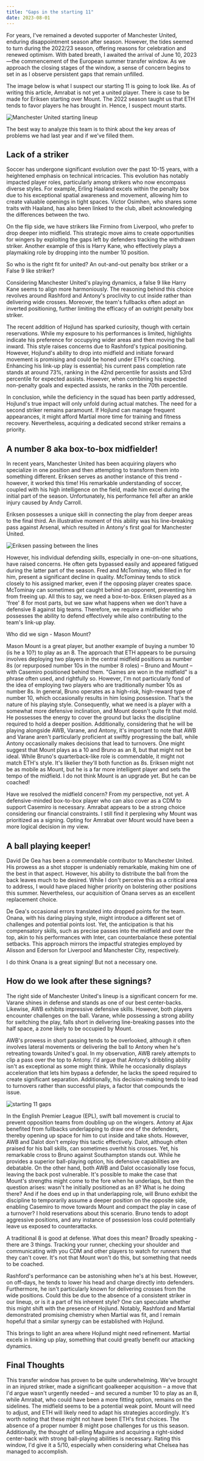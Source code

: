 ```yaml
---
title: "Gaps in the starting 11"
date: 2023-08-01
---
```


For years, I've remained a devoted supporter of Manchester United, enduring disappointment season after season. However, the tides seemed to turn during the 2022/23 season, offering reasons for celebration and renewed optimism. With bated breath, I awaited the arrival of June 10, 2023—the commencement of the European summer transfer window. As we approach the closing stages of the window, a sense of concern begins to set in as I observe persistent gaps that remain unfilled.

The image below is what I suspect our starting 11 is going to look like. As of writing this article, Amrabat is not yet a united player. There is case to be made for Eriksen starting over Mount. The 2022 season taught us that ETH tends to favor players he has brought in. Hence, I suspect mount starts.

![Manchester United starting lineup](/assets/Starting_lineup.jpg)

The best way to analyze this team is to think about the key areas of problems we had last year and if we've filled them. 

<h2>Lack of a striker</h2>
Soccer has undergone significant evolution over the past 10-15 years, with a heightened emphasis on technical intricacies. This evolution has notably impacted player roles, particularly among strikers who now encompass diverse styles. For example, Erling Haaland excels within the penalty box due to his exceptional spatial awareness and movement, allowing him to create valuable openings in tight spaces. Victor Osimhen, who shares some traits with Haaland, has also been linked to the club, albeit acknowledging the differences between the two.

On the flip side, we have strikers like Firmino from Liverpool, who prefer to drop deeper into midfield. This strategic move aims to create opportunities for wingers by exploiting the gaps left by defenders tracking the withdrawn striker. Another example of this is Harry Kane, who effectively plays a playmaking role by dropping into the number 10 position.

So who is the right fit for united? An out-and-out penalty box striker or a False 9 like striker?

Considering Manchester United's playing dynamics, a false 9 like Harry Kane seems to align more harmoniously. The reasoning behind this choice revolves around Rashford and Antony's proclivity to cut inside rather than delivering wide crosses. Moreover, the team's fullbacks often adopt an inverted positioning, further limiting the efficacy of an outright penalty box striker.

The recent addition of Hojlund has sparked curiosity, though with certain reservations. While my exposure to his performances is limited, highlights indicate his preference for occupying wider areas and then moving the ball inward. This style raises concerns due to Rashford's typical positioning. However, Hojlund's ability to drop into midfield and initiate forward movement is promising and could be honed under ETH's coaching. Enhancing his link-up play is essential; his current pass completion rate stands at around 73%, ranking in the 42nd percentile for assists and 53rd percentile for expected assists. However, when combining his expected non-penalty goals and expected assists, he ranks in the 70th percentile.

In conclusion, while the deficiency in the squad has been partly addressed, Hojlund's true impact will only unfold during actual matches. The need for a second striker remains paramount. If Hojlund can manage frequent appearances, it might afford Martial more time for training and fitness recovery. Nevertheless, acquiring a dedicated second striker remains a priority.

<h2>A number 8 aka box-to-box midfielder!</h2>
In recent years, Manchester United has been acquiring players who specialize in one position and then attempting to transform them into something different. Eriksen serves as another instance of this trend - however, it worked this time! His remarkable understanding of soccer, coupled with his high intelligence on the field, made him excel during the initial part of the season. Unfortunately, his performance fell after an ankle injury caused by Andy Carroll.

Eriksen possesses a unique skill in connecting the play from deeper areas to the final third. An illustrative moment of this ability was his line-breaking pass against Arsenal, which resulted in Antony's first goal for Manchester United.

![Eriksen passing between the lines](/assets/eriksen&#32;magic.jpg)

However, his individual defending skills, especially in one-on-one situations, have raised concerns. He often gets bypassed easily and appeared fatigued during the latter part of the season. Fred and McTominay, who filled in for him, present a significant decline in quality. McTominay tends to stick closely to his assigned marker, even if the opposing player creates space. McTominay can sometimes get caught behind an opponent, preventing him from freeing up. All this to say, we need a box-to-box. Eriksen played as a 'free' 8 for most parts, but we saw what happens when we don't have a defensive 8 against big teams. Therefore, we require a midfielder who possesses the ability to defend effectively while also contributing to the team's link-up play.

Who did we sign - Mason Mount?

Mason Mount is a great player, but another example of buying a number 10 (is he a 10?) to play as an 8. The approach that ETH appears to be pursuing involves deploying two players in the central midfield positions as number 8s (or repurposed number 10s in the number 8 roles) – Bruno and Mount – with Casemiro positioned behind them. "Games are won in the midfield" is a phrase often used, and rightfully so. However, I'm not particularly fond of the idea of employing two players who are traditionally number 10s as number 8s. In general, Bruno operates as a high-risk, high-reward type of number 10, which occasionally results in him losing possession. That's the nature of his playing style. Consequently, what we need is a player with a somewhat more defensive inclination, and Mount doesn't quite fit that mold. He possesses the energy to cover the ground but lacks the discipline required to hold a deeper position. Additionally, considering that he will be playing alongside AWB, Varane, and Antony, it's important to note that AWB and Varane aren't particularly proficient at swiftly progressing the ball, while Antony occasionally makes decisions that lead to turnovers. One might suggest that Mount plays as a 10 and Bruno as an 8, but that might not be ideal. While Bruno's quarterback-like role is commendable, it might not match ETH's style. It's likelier they'll both function as 8s. Eriksen might not be as mobile as Mount, but he is a far more intelligent player and sets the tempo of the midfield. I do not think Mount is an upgrade yet. But he can be coached! 

Have we resolved the midfield concern? From my perspective, not yet. A defensive-minded box-to-box player who can also cover as a CDM to support Casemiro is necessary. Amrabat appears to be a strong choice considering our financial constraints. I still find it perplexing why Mount was prioritized as a signing. Opting for Amrabat over Mount would have been a more logical decision in my view.

<h2>A ball playing keeper!</h2>
David De Gea has been a commendable contributor to Manchester United. His prowess as a shot stopper is undeniably remarkable, making him one of the best in that aspect. However, his ability to distribute the ball from the back leaves much to be desired. While I don't perceive this as a critical area to address, I would have placed higher priority on bolstering other positions this summer. Nevertheless, our acquisition of Onana serves as an excellent replacement choice.

De Gea's occasional errors translated into dropped points for the team. Onana, with his daring playing style, might introduce a different set of challenges and potential points lost. Yet, the anticipation is that his compensatory skills, such as precise passes into the midfield and over the top, akin to his performances with Inter, can counterbalance these potential setbacks. This approach mirrors the impactful strategies employed by Alisson and Ederson for Liverpool and Manchester City, respectively.

I do think Onana is a great signing! But not a necessary one.

<h2>How do we look after these signings?</h2>
The right side of Manchester United's lineup is a significant concern for me. Varane shines in defense and stands as one of our best center-backs. Likewise, AWB exhibits impressive defensive skills. However, both players encounter challenges on the ball. Varane, while possessing a strong ability for switching the play, falls short in delivering line-breaking passes into the half space, a zone likely to be occupied by Mount.

AWB's prowess in short passing tends to be overlooked, although it often involves lateral movements or delivering the ball to Antony when he's retreating towards United's goal. In my observation, AWB rarely attempts to clip a pass over the top to Antony. I'd argue that Antony's dribbling ability isn't as exceptional as some might think. While he occasionally displays acceleration that lets him bypass a defender, he lacks the speed required to create significant separation. Additionally, his decision-making tends to lead to turnovers rather than successful plays, a factor that compounds the issue.

![starting 11 gaps](/assets/gaps.jpg)

In the English Premier League (EPL), swift ball movement is crucial to prevent opposition teams from doubling up on the wingers. Antony at Ajax benefited from fullbacks underlapping to draw one of the defenders, thereby opening up space for him to cut inside and take shots. However, AWB and Dalot don't employ this tactic effectively. Dalot, although often praised for his ball skills, can sometimes overhit his crosses. Yet, his remarkable cross to Bruno against Southampton stands out. While he provides a superior ball-playing option, his defensive capabilities are debatable. On the other hand, both AWB and Dalot occasionally lose focus, leaving the back post vulnerable. It's possible to make the case that Mount's strengths might come to the fore when he underlaps, but then the question arises: wasn't he initially positioned as an 8? What is he doing there? And if he does end up in that underlapping role, will Bruno exhibit the discipline to temporarily assume a deeper position on the opposite side, enabling Casemiro to move towards Mount and compact the play in case of a turnover? I hold reservations about this scenario. Bruno tends to adopt aggressive positions, and any instance of possession loss could potentially leave us exposed to counterattacks.

A traditional 8 is good at defense. What does this mean? Broadly speaking - there are 3 things. Tracking your runner, checking your shoulder and communicating with you CDM and other players to watch for runners that they can't cover. It's not that Mount won't do this, but something that needs to be coached. 

Rashford's performance can be astonishing when he's at his best. However, on off-days, he tends to lower his head and charge directly into defenders. Furthermore, he isn't particularly known for delivering crosses from the wide positions. Could this be due to the absence of a consistent striker in our lineup, or is it a part of his inherent style? One can speculate whether this might shift with the presence of Hojlund. Notably, Rashford and Martial demonstrated promising chemistry when Martial was fit, and I remain hopeful that a similar synergy can be established with Hojlund.

This brings to light an area where Hojlund might need refinement. Martial excels in linking up play, something that could greatly benefit our attacking dynamics.

<h2>Final Thoughts</h2>
This transfer window has proven to be quite underwhelming. We've brought in an injured striker, made a significant goalkeeper acquisition – a move that I'd argue wasn't urgently needed – and secured a number 10 to play as an 8, while Amrabat, who could have been a more fitting option, remains on the sidelines. The midfield seems to be a potential weak point. Mount will need to adjust, and ETH will likely need to adapt his strategies accordingly. It's worth noting that these might not have been ETH's first choices. The absence of a proper number 8 might pose challenges for us this season. Additionally, the thought of selling Maguire and acquiring a right-sided center-back with strong ball-playing abilities is necessary. Rating this window, I'd give it a 5/10, especially when considering what Chelsea has managed to accomplish.
